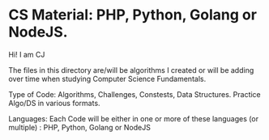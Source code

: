 # CS Material:  PHP, Python, Golang or NodeJS.


Hi! I am CJ

The files in this directory are/will be algorithms I created or will be adding over time when studying Computer Science Fundamentals.

Type of Code: Algorithms, Challenges, Constests, Data Structures. Practice Algo/DS in various formats.

Languages: Each Code will be either in one or more of these languages (or multiple) : PHP, Python, Golang or NodeJS


